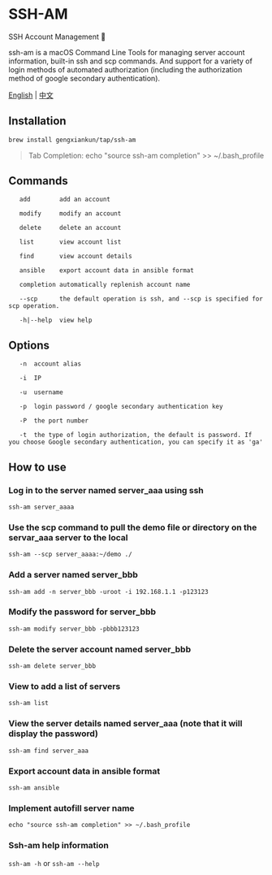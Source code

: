 # SSH-AM
SSH Account Management 

ssh-am is a macOS Command Line Tools for managing server account information, built-in ssh and scp commands. And support for a variety of login methods of automated authorization (including the authorization method of google secondary authentication).

[English](README.md) | [中文](README-zh.md)

## Installation
```bash
brew install gengxiankun/tap/ssh-am
```
> Tab Completion: echo "source ssh-am completion" >> ~/.bash_profile

## Commands

       add        add an account

       modify     modify an account

       delete     delete an account

       list       view account list

       find       view account details

       ansible    export account data in ansible format

       completion automatically replenish account name

       --scp      the default operation is ssh, and --scp is specified for scp operation.

       -h|--help  view help

## Options

       -n  account alias

       -i  IP

       -u  username

       -p  login password / google secondary authentication key

       -P  the port number

       -t  the type of login authorization, the default is password. If you choose Google secondary authentication, you can specify it as 'ga'

## How to use

### Log in to the server named server_aaa using ssh
`ssh-am server_aaaa`

### Use the scp command to pull the demo file or directory on the servar_aaa server to the local
`ssh-am --scp server_aaaa:~/demo ./`

### Add a server named server_bbb
`ssh-am add -n server_bbb -uroot -i 192.168.1.1 -p123123 `

### Modify the password for server_bbb
`ssh-am modify server_bbb -pbbb123123`

### Delete the server account named server_bbb
`ssh-am delete server_bbb`

### View to add a list of servers
`ssh-am list`

### View the server details named server_aaa (note that it will display the password)
`ssh-am find server_aaa`

### Export account data in ansible format
`ssh-am ansible`

### Implement autofill server name
`echo "source ssh-am completion" >> ~/.bash_profile`

### Ssh-am help information
`ssh-am -h` or `ssh-am --help`
